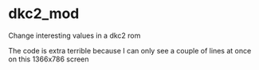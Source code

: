 # dkc2_mod
Change interesting values in a dkc2 rom

The code is extra terrible because I can only see a couple of lines at once on this 1366x786 screen
